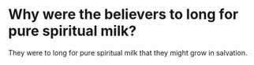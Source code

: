 # Why were the believers to long for pure spiritual milk?

They were to long for pure spiritual milk that they might grow in salvation.
